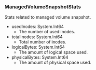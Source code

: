 ### ManagedVolumeSnapshotStats
Stats related to managed volume snapshot.

- usedInodes: System.Int64
  - The number of used inodes.
- totalInodes: System.Int64
  - Total number of inodes.
- logicalBytes: System.Int64
  - The amount of logical space used.
- physicalBytes: System.Int64
  - The amount of physical space used.
